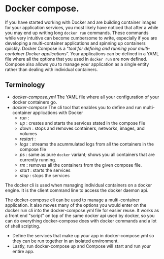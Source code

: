 # Docker compose.

If you have started working with Docker and are building container images for your application services, you most likely have noticed that after a while you may end up writing long `docker run` commands.
These commands while very intuitive can become cumbersome to write, especially if you are developing a multi-container applications and spinning up containers quickly.
Docker Compose is a “*tool for defining and running your multi-container Docker applications*”.
Your applications can be defined in a YAML file where all the options that you used in `docker run` are now defined.
Compose also allows you to manage your application as a single entity rather than dealing with individual containers.

## Terminology
- *docker-compose.yml* The YAML file where all your configuration of your docker containers go.
- *docker-compose* The cli tool that enables you to define and run multi-container applications with Docker
  - *run* :
  - *up* : creates and starts the services stated in the compose file
  - *down* : stops and removes containers, networks, images, and volumes
  - *restart* :
  - *logs* : streams the acummulated logs from all the containers in the compose file
  - *ps* : same as pure `docker` variant; shows you all containers that are currently running.
  - *rm* : removes all the containers from the given compose file.
  - *start* : starts the services
  - *stop* : stops the services

The docker cli is used when managing individual containers on a docker engine.
It is the client command line to access the docker daemon api.

The docker-compose cli can be used to manage a multi-container application.
It also moves many of the options you would enter on the docker run cli into the docker-compose.yml file for easier reuse.
It works as a front end "script" on top of the same docker api used by docker, so you can do everything docker-compose does with docker commands and a lot of shell scripting.



* Define the services that make up your app in docker-compose.yml so they can be run together in an isolated environment.
* Lastly, run docker-compose up and Compose will start and run your entire app.

